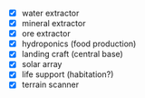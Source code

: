* [x] water extractor
* [x] mineral extractor
* [x] ore extractor
* [x] hydroponics (food production)
* [x] landing craft (central base)
* [x] solar array
* [x] life support (habitation?)
* [x] terrain scanner

